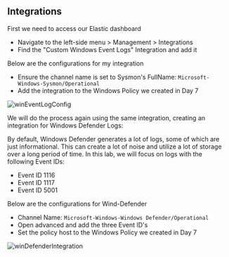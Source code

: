 
## Integrations

First we need to access our Elastic dashboard
- Navigate to the left-side menu > Management > Integrations
- Find the "Custom Windows Event Logs" Integration and add it

Below are the configurations for my integration
- Ensure the channel name is set to Sysmon's FullName: ```Microsoft-Windows-Sysmon/Operational```
- Add the integration to the Windows Policy we created in Day 7

![winEventLogConfig](https://github.com/user-attachments/assets/8daa6559-1972-49ef-b148-e20ed72343df)


We will do the process again using the same integration, creating an integration for Windows Defender Logs: 

By default, Windows Defender generates a lot of logs, some of which are just informational. This can create a lot of noise and utilize a lot of storage over a long period of time.
In this lab, we will focus on logs with the following Event IDs:
- Event ID 1116
- Event ID 1117
- Event ID 5001 

Below are the configurations for Wind-Defender
- Channel Name: ```Microsoft-Windows-Windows Defender/Operational```
- Open advanced and add the three Event ID's
- Set the policy host to the Windows Policy we created in Day 7 

![winDefenderIntegration](https://github.com/user-attachments/assets/c8cc38d2-0236-41a1-ae5b-2bc931dbce88)
